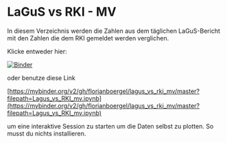 # LaGuS vs RKI - MV

In diesem Verzeichnis werden die Zahlen aus dem täglichen LaGuS-Bericht mit den Zahlen die dem RKI gemeldet werden verglichen.

Klicke entweder hier:

[![Binder](https://mybinder.org/badge_logo.svg)](https://mybinder.org/v2/gh/florianboergel/lagus_vs_rki_mv/master?filepath=Lagus_vs_RKI_mv.ipynb)


oder benutze diese Link

 [https://mybinder.org/v2/gh/florianboergel/lagus_vs_rki_mv/master?filepath=Lagus_vs_RKI_mv.ipynb](https://mybinder.org/v2/gh/florianboergel/lagus_vs_rki_mv/master?filepath=Lagus_vs_RKI_mv.ipynb)

um eine interaktive Session zu starten um die Daten selbst zu plotten. So musst du nichts installieren.